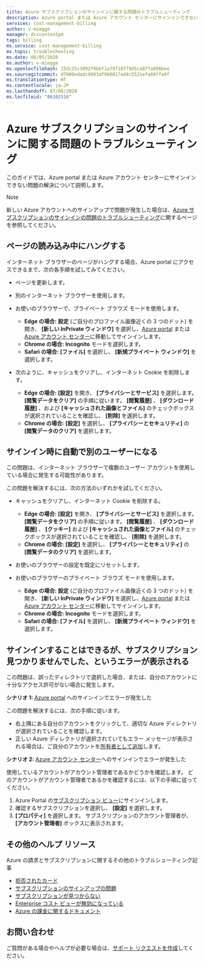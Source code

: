 ```yaml
---
title: Azure サブスクリプションのサインインに関する問題のトラブルシューティング
description: Azure portal または Azure アカウント センターにサインインできない問題の解決について説明します。
services: cost-management-billing
author: v-miegge
manager: dcscontentpm
tags: billing
ms.service: cost-management-billing
ms.topic: troubleshooting
ms.date: 06/05/2020
ms.author: v-miegge
ms.openlocfilehash: 15dc25c3092f0bbf1a79f107f9d5ca87fa896bee
ms.sourcegitcommit: d7008edadc9993df960817ad4c5521efa69ffa9f
ms.translationtype: HT
ms.contentlocale: ja-JP
ms.lasthandoff: 07/08/2020
ms.locfileid: "86102516"
---
```

# <a name="troubleshoot-azure-subscription-sign-in-issues"></a>Azure サブスクリプションのサインインに関する問題のトラブルシューティング

このガイドでは、Azure portal または Azure アカウント センターにサインインできない問題の解決について説明します。

> [!NOTE]
> 新しい Azure アカウントへのサインアップで問題が発生した場合は、[Azure サブスクリプションのサインインの問題のトラブルシューティング](https://docs.microsoft.com/azure/cost-management-billing/manage/troubleshoot-azure-sign-up)に関するページを参照してください。

## <a name="page-hangs-in-the-loading-status"></a>ページの読み込み中にハングする

インターネット ブラウザーのページがハングする場合、Azure portal にアクセスできるまで、次の各手順を試してみてください。

- ページを更新します。
- 別のインターネット ブラウザーを使用します。
- お使いのブラウザーで、プライベート ブラウズ モードを使用します。

   - **Edge の場合:** **設定** (ご自分のプロファイル画像近くの 3 つのドット) を開き、 **[新しい InPrivate ウィンドウ]** を選択し、[Azure portal](https://portal.azure.com/) または [Azure アカウント センター](https://account.azure.com/Subscriptions)に移動してサインインします。 
   - **Chrome の場合:** **Incognito** モードを選択します。
   - **Safari の場合:** **[ファイル]** を選択し、 **[新規プライベート ウィンドウ]** を選択します。

- 次のように、キャッシュをクリアし、インターネット Cookie を削除します。

   - **Edge の場合:** **[設定]** を開き、 **[プライバシーとサービス]** を選択します。 **[閲覧データをクリア]** の手順に従います。 **[閲覧履歴]** 、 **[ダウンロード履歴]** 、および **[キャッシュされた画像とファイル]** のチェックボックスが選択されていることを確認し、 **[削除]** を選択します。
   - **Chrome の場合:** **[設定]** を選択し、 **[プライバシーとセキュリティ]** の **[閲覧データのクリア]** を選択します。

## <a name="you-are-automatically-signed-in-as-a-different-user"></a>サインイン時に自動で別のユーザーになる

この問題は、インターネット ブラウザーで複数のユーザー アカウントを使用している場合に発生する可能性があります。

この問題を解決するには、次の方法のいずれかを試してください。

- キャッシュをクリアし、インターネット Cookie を削除する。

   - **Edge の場合:** **[設定]** を開き、 **[プライバシーとサービス]** を選択します。 **[閲覧データをクリア]** の手順に従います。 **[閲覧履歴]** 、 **[ダウンロード履歴]** 、 **[クッキー]** および **[キャッシュされた画像とファイル]** のチェックボックスが選択されていることを確認し、 **[削除]** を選択します。
   - **Chrome の場合:** **[設定]** を選択し、 **[プライバシーとセキュリティ]** の **[閲覧データのクリア]** を選択します。
- お使いのブラウザーの設定を既定にリセットします。
- お使いのブラウザーのプライベート ブラウズ モードを使用します。 
   - **Edge の場合:** **設定** (ご自分のプロファイル画像近くの 3 つのドット) を開き、 **[新しい InPrivate ウィンドウ]** を選択し、[Azure portal](https://portal.azure.com/) または [Azure アカウント センター](https://account.azure.com/Subscriptions)に移動してサインインします。 
   - **Chrome の場合:** **Incognito** モードを選択します。
   - **Safari の場合:** **[ファイル]** を選択し、 **[新規プライベート ウィンドウ]** を選択します。

## <a name="i-can-sign-in-but-i-see-the-error-no-subscriptions-found"></a>サインインすることはできるが、サブスクリプション見つかりませんでした、というエラーが表示される

この問題は、誤ったディレクトリで選択した場合、または、自分のアカウントに十分なアクセス許可がない場合に発生します。

**シナリオ 1:** [Azure portal](https://portal.azure.com/) へのサインインでエラーが発生した

この問題を解決するには、次の手順に従います。

- 右上隅にある自分のアカウントをクリックして、適切な Azure ディレクトリが選択されていることを確認します。
- 正しい Azure ディレクトリが選択されていてもエラー メッセージが表示される場合は、ご自分のアカウントを[所有者として追加](https://docs.microsoft.com/azure/cost-management-billing/manage/add-change-subscription-administrator)します。

**シナリオ 2:** [Azure アカウント センター](https://account.windowsazure.com/Subscriptions)へのサインインでエラーが発生した

使用しているアカウントがアカウント管理者であるかどうかを確認します。 どのアカウントがアカウント管理者であるかを確認するには、以下の手順に従ってください。

1.  Azure Portal の[サブスクリプション ビュー](https://portal.azure.com/#blade/Microsoft_Azure_Billing/SubscriptionsBlade)にサインインします。
1.  確認するサブスクリプションを選択し、 **[設定]** を選択します。
1.  **[プロパティ]** を選択します。 サブスクリプションのアカウント管理者が、 **[アカウント管理者]** ボックスに表示されます。

## <a name="additional-help-resources"></a>その他のヘルプ リソース

Azure の請求とサブスクリプションに関するその他のトラブルシューティング記事

- [拒否されたカード](https://docs.microsoft.com/azure/cost-management-billing/manage/troubleshoot-declined-card)
- [サブスクリプションのサインアップの問題](https://docs.microsoft.com/azure/cost-management-billing/manage/troubleshoot-azure-sign-up)
- [サブスクリプションが見つからない](https://docs.microsoft.com/azure/cost-management-billing/manage/no-subscriptions-found)
- [Enterprise コスト ビューが無効になっている](https://docs.microsoft.com/azure/cost-management-billing/manage/enterprise-mgmt-grp-troubleshoot-cost-view)
- [Azure の課金に関するドキュメント](https://docs.microsoft.com/azure/cost-management-billing/)

## <a name="contact-us-for-help"></a>お問い合わせ

ご質問がある場合やヘルプが必要な場合は、[サポート リクエストを作成](https://ms.portal.azure.com/#blade/Microsoft_Azure_Support/HelpAndSupportBlade/newsupportrequest)してください。
